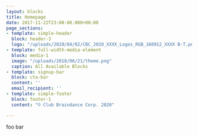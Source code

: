 ```yaml
---
layout: blocks
title: Homepage
date: 2017-11-22T23:00:00.000+00:00
page_sections:
- template: simple-header
  block: header-3
  logo: "/uploads/2020/04/02/CBC_2020_XXXX_Logos_RGB_160912_XXXX B-T.png"
- template: full-width-media-element
  block: media-1
  image: "/uploads/2018/06/21/theme.png"
  caption: All Available Blocks
- template: signup-bar
  block: cta-bar
  content: ''
  email_recipient: ''
- template: simple-footer
  block: footer-1
  content: "© Club Braindance Corp. 2020"

---
```

foo bar